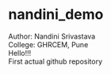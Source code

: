 # nandini_demo
Author: Nandini Srivastava<br>
College: GHRCEM, Pune<br>
Hello!!!<br>
First actual github repository
